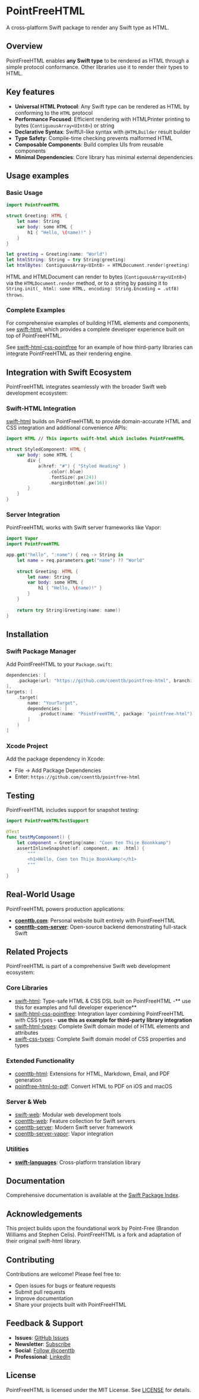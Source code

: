 # PointFreeHTML

A cross-platform Swift package to render any Swift type as HTML.

## Overview

PointFreeHTML enables **any Swift type** to be rendered as HTML through a simple protocol conformance. Other libraries use it to render their types to HTML.

## Key features

- **Universal HTML Protocol**: Any Swift type can be rendered as HTML by conforming to the `HTML` protocol
- **Performance Focused**: Efficient rendering with HTMLPrinter printing to bytes (`ContiguousArray<UInt8>`) or string
- **Declarative Syntax**: SwiftUI-like syntax with `@HTMLBuilder` result builder
- **Type Safety**: Compile-time checking prevents malformed HTML
- **Composable Components**: Build complex UIs from reusable components
- **Minimal Dependencies**: Core library has minimal external dependencies

## Usage examples

### Basic Usage

```swift
import PointFreeHTML

struct Greeting: HTML {
    let name: String
    var body: some HTML {
        h1 { "Hello, \(name)!" }
    }
}

let greeting = Greeting(name: "World")
let htmlString: String = try String(greeting)
let htmlBytes: ContiguousArray<UInt8> = HTMLDocument.render(greeting)
```

HTML and HTMLDocument can render to bytes (`ContiguousArray<UInt8>`) via the `HTMLDocument.render` method, or to a string by passing it to `String.init(_ html: some HTML, encoding: String.Encoding = .utf8) throws`.

### Complete Examples

For comprehensive examples of building HTML elements and components, see [swift-html](https://github.com/coenttb/swift-html), which provides a complete developer experience built on top of PointFreeHTML.

See [swift-html-css-pointfree](https://github.com/coenttb/swift-html-css-pointfree) for an example of how third-party libraries can integrate PointFreeHTML as their rendering engine.

## Integration with Swift Ecosystem

PointFreeHTML integrates seamlessly with the broader Swift web development ecosystem:

### Swift-HTML Integration

[swift-html](https://github.com/coenttb/swift-html) builds on PointFreeHTML to provide domain-accurate HTML and CSS integration and additional convenience APIs:

```swift
import HTML // This imports swift-html which includes PointFreeHTML

struct StyledComponent: HTML {
    var body: some HTML {
        div {
            a(href: "#") { "Styled Heading" }
                .color(.blue)
                .fontSize(.px(24))
                .marginBottom(.px(16))
        }
    }
}
```

### Server Integration

PointFreeHTML works with Swift server frameworks like Vapor:

```swift
import Vapor
import PointFreeHTML

app.get("hello", ":name") { req -> String in
    let name = req.parameters.get("name") ?? "World"
    
    struct Greeting: HTML {
        let name: String
        var body: some HTML {
            h1 { "Hello, \(name)!" }
        }
    }
    
    return try String(Greeting(name: name))
}
```

## Installation

### Swift Package Manager

Add PointFreeHTML to your `Package.swift`:

```swift
dependencies: [
    .package(url: "https://github.com/coenttb/pointfree-html", branch: "main")
],
targets: [
    .target(
        name: "YourTarget",
        dependencies: [
            .product(name: "PointFreeHTML", package: "pointfree-html")
        ]
    )
]
```

### Xcode Project

Add the package dependency in Xcode:
- File → Add Package Dependencies
- Enter: `https://github.com/coenttb/pointfree-html`


## Testing

PointFreeHTML includes support for snapshot testing:

```swift
import PointFreeHTMLTestSupport

@Test
func testMyComponent() {
    let component = Greeting(name: "Coen ten Thije Boonkkamp")
    assertInlineSnapshot(of: component, as: .html) {
        """
        <h1>Hello, Coen ten Thije Boonkkamp!</h1> 
        """
    }
}
```

## Real-World Usage

PointFreeHTML powers production applications:

- **[coenttb.com](https://coenttb.com)**: Personal website built entirely with PointFreeHTML
- **[coenttb-com-server](https://github.com/coenttb/coenttb-com-server)**: Open-source backend demonstrating full-stack Swift

## Related Projects

PointFreeHTML is part of a comprehensive Swift web development ecosystem:

### Core Libraries
- [swift-html](https://github.com/coenttb/swift-html): Type-safe HTML & CSS DSL built on PointFreeHTML -** use this for examples and full developer experience**
- [swift-html-css-pointfree](https://github.com/coenttb/swift-html-css-pointfree): Integration layer combining PointFreeHTML with CSS types - **use this as example for third-party library integration**
- [swift-html-types](https://github.com/coenttb/swift-html-types): Complete Swift domain model of HTML elements and attributes  
- [swift-css-types](https://github.com/coenttb/swift-css-types): Complete Swift domain model of CSS properties and types

### Extended Functionality
- [coenttb-html](https://github.com/coenttb/coenttb-html): Extensions for HTML, Markdown, Email, and PDF generation
- [pointfree-html-to-pdf](https://github.com/coenttb/swift-html-to-pdf): Convert HTML to PDF on iOS and macOS

### Server & Web
- [swift-web](https://github.com/coenttb/swift-web): Modular web development tools
- [coenttb-web](https://github.com/coenttb/coenttb-web): Feature collection for Swift servers
- [coenttb-server](https://github.com/coenttb/coenttb-server): Modern Swift server framework
- [coenttb-server-vapor](https://github.com/coenttb/coenttb-server-vapor): Vapor integration

### Utilities
- **[swift-languages](https://github.com/coenttb/swift-languages)**: Cross-platform translation library

## Documentation

Comprehensive documentation is available at the [Swift Package Index](https://swiftpackageindex.com/coenttb/pointfree-html/main/documentation/pointfreehtml).

## Acknowledgements

This project builds upon the foundational work by Point-Free (Brandon Williams and Stephen Celis). PointFreeHTML is a fork and adaptation of their original swift-html library.

## Contributing

Contributions are welcome! Please feel free to:

- Open issues for bugs or feature requests
- Submit pull requests
- Improve documentation
- Share your projects built with PointFreeHTML

## Feedback & Support

- **Issues**: [GitHub Issues](https://github.com/coenttb/pointfree-html/issues)
- **Newsletter**: [Subscribe](http://coenttb.com/en/newsletter/subscribe)
- **Social**: [Follow @coenttb](http://x.com/coenttb)
- **Professional**: [LinkedIn](https://www.linkedin.com/in/tenthijeboonkkamp)

## License

PointFreeHTML is licensed under the MIT License. See [LICENSE](LICENSE) for details.
